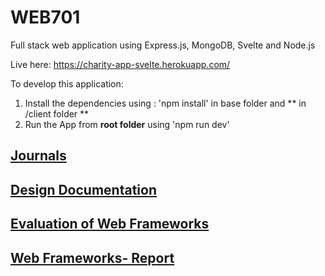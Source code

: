 # WEB701

Full stack web application using Express.js, MongoDB, Svelte and Node.js 

Live here:  https://charity-app-svelte.herokuapp.com/

To develop this application:

1. Install the dependencies using : 'npm install' in base folder and ** in /client folder **
2. Run the App from **root folder** using 'npm run dev'

##  [Journals](../Documents/Journals/index.md)

##  [Design Documentation](https://github.com/avisaharan/WEB701/blob/adf32135b8b8b9edccf509bd16820db2dbd8c4b5/Documents/Milestone%201.pdf)

## [Evaluation of Web Frameworks](https://github.com/avisaharan/WEB701/blob/3a5eda5ce0043f044b0fc00e753b5884e2cce190/Documents/Web%20Framework%20Comparison.pdf)
 
## [Web Frameworks- Report](https://github.com/avisaharan/WEB701/blob/3a5eda5ce0043f044b0fc00e753b5884e2cce190/Documents/Essay%20on%20Web%20Frameworks.pdf)
 
 

